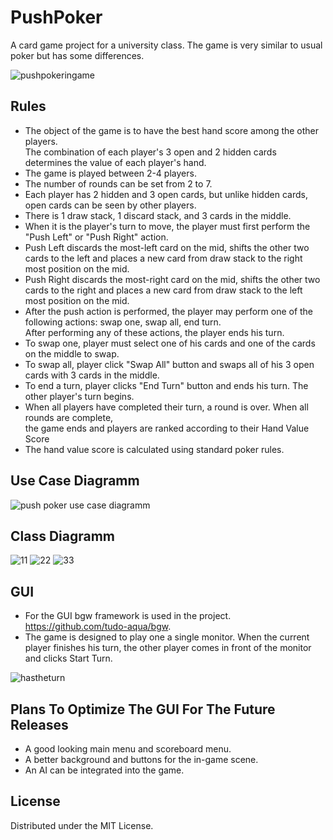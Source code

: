 # PushPoker

A card game project for a university class. The game is very similar to usual poker but has some differences.  

![pushpokeringame](https://github.com/denizcaygoz/PushPoker/assets/46894986/af3cd436-959e-40a0-a032-4eac87240537)

## Rules 

* The object of the game is to have the best hand score among the other players.  
The combination of each player's 3 open and 2 hidden cards determines the value of each player's hand.
* The game is played between 2-4 players.
* The number of rounds can be set from 2 to 7.
* Each player has 2 hidden and 3 open cards, but unlike hidden cards, open cards can be seen by other players.
* There is 1 draw stack, 1 discard stack, and 3 cards in the middle.
* When it is the player's turn to move, the player must first perform the "Push Left" or "Push Right" action.
* Push Left discards the most-left card on the mid, shifts the other two cards to the left and places a new card from draw stack to the right most position on the mid.
* Push Right discards the most-right card on the mid, shifts the other two cards to the right and places a new card from draw stack to the left most position on the mid.
* After the push action is performed, the player may perform one of the following actions: swap one, swap all, end turn.  
After performing any of these actions, the player ends his turn.
* To swap one, player must select one of his cards and one of the cards on the middle to swap.
* To swap all, player click "Swap All" button and swaps all of his 3 open cards with 3 cards in the middle.
* To end a turn, player clicks "End Turn" button and ends his turn. The other player's turn begins.
* When all players have completed their turn, a round is over. When all rounds are complete,  
the game ends and players are ranked according to their Hand Value Score
* The hand value score is calculated using standard poker rules.


## Use Case Diagramm
![push poker use case diagramm](https://github.com/denizcaygoz/PushPoker/assets/46894986/140a9195-0ca7-4935-92c6-0fee28394f72)

## Class Diagramm
![11](https://github.com/denizcaygoz/PushPoker/assets/46894986/ed01586f-70f6-49e9-9ebe-5e0d848fc3ad)
![22](https://github.com/denizcaygoz/PushPoker/assets/46894986/92e20a84-9be7-4415-942e-a972f6a40e06)
![33](https://github.com/denizcaygoz/PushPoker/assets/46894986/50c36f6f-53bf-40e8-8973-1f9f03a78858)


## GUI

* For the GUI bgw framework is used in the project. https://github.com/tudo-aqua/bgw.
* The game is designed to play one a single monitor. When the current player finishes his turn, the other player comes in front of the monitor and clicks Start Turn.

![hastheturn](https://github.com/denizcaygoz/PushPoker/assets/46894986/3fd081e6-6fb6-4c94-ab7b-1830e856f1ca)

## Plans To Optimize The GUI For The Future Releases

* A good looking main menu and scoreboard menu.  
* A better background and buttons for the in-game scene.
* An AI can be integrated into the game.

## License

Distributed under the MIT License.



